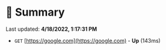 # 📖 Summary
Last updated: **4/18/2022, 1:17:31 PM**

- `GET` [https://google.com](https://google.com) - **Up** (143ms)
